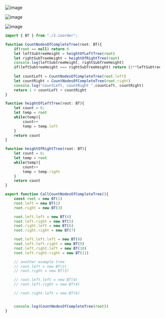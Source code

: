 ![image](https://github.com/user-attachments/assets/37bae87d-6742-4ded-a01f-46fa6c9ce383)

![image](https://github.com/user-attachments/assets/2c0dd319-2fda-4f88-9ea5-f5efd3d23d3f)

![image](https://github.com/user-attachments/assets/9751adaf-4a03-4578-b35c-13a15c049dab)


```ts
import { BT } from "./2.inorder";

function CountNodesOfCompleteTree(root: BT){
    if(root == null) return 0
    let leftSubtreeHeight = heightOfLeftTree(root)
    let rightSubTreeHeight = heightOfRightTree(root)
    console.log(leftSubtreeHeight, rightSubTreeHeight)
    if(leftSubtreeHeight === rightSubTreeHeight) return (2**leftSubtreeHeight - 1)
    
    let countLeft = CountNodesOfCompleteTree(root.left)
    let countRight = CountNodesOfCompleteTree(root.right)
    console.log("countLeft, countRight ",countLeft, countRight)
    return 1 + countLeft + countRight
}

function heightOfLeftTree(root: BT){
    let count = 0;
    let temp = root
    while(temp){
        count++
        temp = temp.left
    }
    return count
}

function heightOfRightTree(root: BT){
    let count = 0;
    let temp = root
    while(temp){
        count++
        temp = temp.right
    }
    return count
}

export function CallCountNodesOfCompleteTree(){
    const root = new BT(1)
    root.left = new BT(2)
    root.right = new BT(3)

    root.left.left = new BT(4)
    root.left.right = new BT(5)
    root.right.left = new BT(6)
    root.right.right = new BT(7)

    root.left.left.left = new BT(8)
    root.left.left.right = new BT(9)
    root.left.right.left = new BT(10)
    root.left.right.right = new BT(11)

    // another example tree
    // root.left = new BT(2)
    // root.right = new BT(3)

    // root.left.left = new BT(4)
    // root.left.right = new BT(4)

    // root.right.left = new BT(6)


    console.log(CountNodesOfCompleteTree(root))
}   

```
